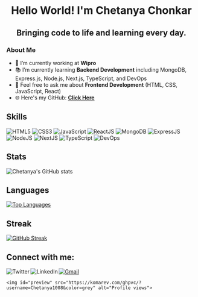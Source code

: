 <!DOCTYPE html>
<html lang="en">
<head>
    <meta charset="UTF-8">
    <meta name="viewport" content="width=device-width, initial-scale=1.0">

<body>
    <h1 class="Heading"><center>Hello World! I'm Chetanya Chonkar</center></h1>
    <h2 class="Bio"><center>Bringing code to life and learning every day.</center></h2>
    <h3 class="descriptionHeading"><strong>About Me</strong></h3>
    <div class="description">
        <ul>
            <li>💼 I’m currently working at <strong>Wipro</strong></li>
            <li>📚 I’m currently learning <strong>Backend Development</strong> including MongoDB, Express.js, Node.js, Next.js, TypeScript, and DevOps</li>
            <li>💬 Feel free to ask me about <strong>Frontend Development</strong> (HTML, CSS, JavaScript, React)</li>
            <li>🌐 Here's my GitHub: <strong><a href="https://github.com/Chetanya1008">Click Here</a></strong></li>
        </ul>
    </div>
    <h2>Skills</h2>
    <p>
        <img src="https://img.shields.io/badge/HTML5-ED9526?style=for-the-badge&logo=html5&logoColor=white" alt="HTML5" />
        <img src="https://img.shields.io/badge/CSS3-1672EC?style=for-the-badge&logo=css3&logoColor=white" alt="CSS3" />
        <img src="https://img.shields.io/badge/JavaScript-F0D042?style=for-the-badge&logo=javascript&logoColor=black" alt="JavaScript" />
        <img src="https://img.shields.io/badge/React-20232A?style=for-the-badge&logo=react&logoColor=61DAFB" alt="ReactJS" />
        <img src="https://img.shields.io/badge/MongoDB-47A248?style=for-the-badge&logo=mongodb&logoColor=white" alt="MongoDB" />
        <img src="https://img.shields.io/badge/Express.js-404D59?style=for-the-badge&logo=express&logoColor=white" alt="ExpressJS" />
        <img src="https://img.shields.io/badge/Node.js-43853D?style=for-the-badge&logo=node.js&logoColor=white" alt="NodeJS" />
        <img src="https://img.shields.io/badge/Next.js-000000?style=for-the-badge&logo=next.js&logoColor=white" alt="NextJS" />
        <img src="https://img.shields.io/badge/TypeScript-007ACC?style=for-the-badge&logo=typescript&logoColor=white" alt="TypeScript" />
        <img src="https://img.shields.io/badge/DevOps-3D3D3D?style=for-the-badge&logo=devops&logoColor=white" alt="DevOps" />
    </p>
    <h2>Stats</h2>    
<img src="https://github-readme-stats.vercel.app/api?username=Chetanya1008&show_icons=true&theme=radical" alt="Chetanya's GitHub stats" />
<h2>Languages</h2>
<a href="https://github.com/Chetanya1008/github-readme-stats">
        <img src="https://github-readme-stats.vercel.app/api/top-langs/?username=Chetanya1008&layout=compact&theme=github_dark" alt="Top Languages" />
    </a>
<h2>Streak</h2>
<a href="https://git.io/streak-stats">
        <img src="https://streak-stats.demolab.com/?user=Chetanya1008&theme=dark&date_format=j%20M%5B%20Y%5D" alt="GitHub Streak" />
    </a>
<h2>Connect with me:</h2>
    <p>
        <a href="mailto:your-email@example.com"><img src="https://img.shields.io/badge/Gmail-DA100B?style=for-the-badge&logo=gmail&logoColor=white" alt="Gmail"/></a>
        <a href="https://twitter.com/your-twitter-handle"><img src="https://img.shields.io/badge/Twitter-1672EC?style=for-the-badge&logo=twitter&logoColor=white" alt="Twitter" align="left"/></a>
        <a href="https://linkedin.com/in/your-linkedin-profile"><img src="https://img.shields.io/badge/LinkedIn-223189?style=for-the-badge&logo=linkedin&logoColor=white" alt="LinkedIn" align="left"/></a>
    </p>

    <img id="preview" src="https://komarev.com/ghpvc/?username=Chetanya1008&color=grey" alt="Profile views">
</body>
</html>
